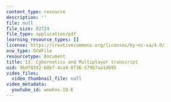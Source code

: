 ```yaml
---
content_type: resource
description: ''
file: null
file_size: 82724
file_type: application/pdf
learning_resource_types: []
license: https://creativecommons.org/licenses/by-nc-sa/4.0/
ocw_type: OCWFile
resourcetype: Document
title: 13. Cybernetics and Multiplayer transcript
uid: 9bdf83d2-b0bf-4ca4-8f36-579b7aa1d695
video_files:
  video_thumbnail_file: null
video_metadata:
  youtube_id: wmoKns-IQ-E
---
```

